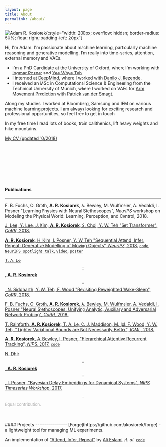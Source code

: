 ```yaml
---
layout: page
title: About
permalink: /about/
---
```


![Adam R. Kosiorek](../resources/me.jpg){:style="width: 200px; overflow: hidden; border-radius: 50%; float: right; padding-left: 20px"}

Hi, I'm Adam.
I'm passionate about machine learning, particularly machine reasoning and generative modelling.
I'm really into time-series, attention, external memory and VAEs.
* I'm a PhD Candidate at the University of Oxford, where I'm working with [Ingmar Posner](http://ori.ox.ac.uk/mrg_people/ingmar-posner/) and [Yee Whye Teh](https://www.stats.ox.ac.uk/~teh/).
* I interned at [DeepMind](https://deepmind.com/), where I worked with [Danilo J. Rezende](https://scholar.google.co.uk/citations?user=UGlyhFMAAAAJ&hl=en).
* I received an MSc in Computational Science & Engineering from the Technical University of Munich, where I worked on VAEs for [Arm Movement Prediction](http://brml.org/positions/master-thesis-arm-movement-prediction/) with [Patrick van der Smagt](http://brml.org/people/smagt/).

Along my studies, I worked at Bloomberg, Samsung and IBM on various machine learning projects.
I am always looking for exciting research and professional opportunities, so feel free to get in touch

In my free time I read lots of books, train calithenics, lift heavy weights and hike mountains.

[My CV (updated 10/2018)](../resources/cv_adam_kosiorek.pdf)

<div style="margin: 150px;"></div>

#### Publications
----------------
F. B. Fuchs, O. Groth, **A. R. Kosiorek**, A. Bewley, M. Wulfmeier, A. Vedaldi, I. Posner "Learning Physics with Neural Stethoscopes", _NeurIPS_ workshop on Modeling the Physical World: Learning, Perception, and Control, 2018.

[J. Lee, Y. Lee, J. Kim, **A. R. Kosiorek**, S. Choi, Y. W. Teh "Set Transformer", _CoRR_, 2018.](https://arxiv.org/abs/1810.00825)


[**A. R. Kosiorek**, H. Kim, I. Posner, Y. W. Teh "Sequential Attend, Infer, Repeat: Generative Modelling of Moving Objects", _NeurIPS_, 2018.](https://arxiv.org/abs/1806.01794) [`code`](https://github.com/akosiorek/sqair), [`NeurIPS spotlight talk`](https://www.facebook.com/nipsfoundation/videos/515859272265612/?t=2897), [`video`](https://youtu.be/-IUNQgSLE0c), [`poster`](https://drive.google.com/open?id=1HC0FflbWhYd2XtuJMD7qW3jbuOuNEy7T)

[T. A. Le<sup style="color: #B0B0B0;">$$\circ$$</sup>, **A. R. Kosiorek**<sup style="color: #B0B0B0;">$$\circ$$</sup>, N. Siddharth, Y. W. Teh, F. Wood "Revisiting Reweighted Wake-Sleep", _CoRR_, 2018.](https://arxiv.org/abs/1805.10469)

[F. B. Fuchs, O. Groth, **A. R. Kosiorek**, A. Bewley, M. Wulfmeier, A. Vedaldi, I. Posner "Neural Stethoscopes: Unifying Analytic, Auxiliary and Adversarial Network Probing", _CoRR_, 2018.](https://arxiv.org/abs/1806.05502)

[T. Rainforth, **A. R. Kosiorek**, T. A. Le, C. J. Maddison, M. Igl, F. Wood, Y. W. Teh, "Tighter Variational Bounds are Not Necessarily Better", _ICML_, 2018.](https://arxiv.org/abs/1802.04537)

[**A. R. Kosiorek**, A. Bewley, I. Posner, "Hierarchical Attentive Recurrent Tracking", _NIPS_, 2017.](https://arxiv.org/abs/1706.09262) [`code`](https://github.com/akosiorek/hart)

[N. Dhir<sup style="color: #B0B0B0;">$$\circ$$</sup>, **A. R. Kosiorek**<sup style="color: #B0B0B0;">$$\circ$$</sup>, I. Posner, "Bayesian Delay Embeddings for Dynamical Systems", _NIPS Timeseries Workshop_, 2017.](http://www.robots.ox.ac.uk/~mobile/Papers/2017NIPS_dhir.pdf)

<sup style="color: #B0B0B0;">$$\circ$$</sup> <span style="color: #B0B0B0; font-size: small;">Equal contribution.</span>

<div style="margin: 50px;"></div>
#### Projects
----------------
[Forge](https://github.com/akosiorek/forge) - a lightweight tool for managing ML experiments.

An implementation of ["Attend, Infer, Repeat"](https://papers.nips.cc/paper/6230-attend-infer-repeat-fast-scene-understanding-with-generative-models) by [Ali Eslami](http://arkitus.com/research/) *et. al.*  [`code`](https://github.com/akosiorek/attend_infer_repeat)
